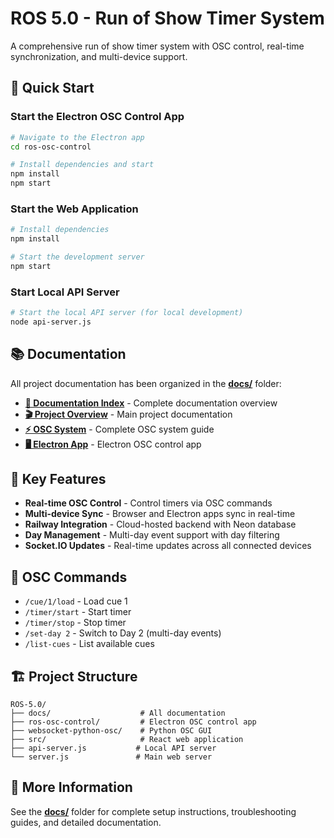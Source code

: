 # ROS 5.0 - Run of Show Timer System

A comprehensive run of show timer system with OSC control, real-time synchronization, and multi-device support.

## 🚀 Quick Start

### Start the Electron OSC Control App
```bash
# Navigate to the Electron app
cd ros-osc-control

# Install dependencies and start
npm install
npm start
```

### Start the Web Application
```bash
# Install dependencies
npm install

# Start the development server
npm start
```

### Start Local API Server
```bash
# Start the local API server (for local development)
node api-server.js
```

## 📚 Documentation

All project documentation has been organized in the **[docs/](./docs/)** folder:

- **[📖 Documentation Index](./docs/README.md)** - Complete documentation overview
- **[🎬 Project Overview](./docs/PROJECT-README.md)** - Main project documentation
- **[⚡ OSC System](./docs/ROS-OSC-COMPLETE.md)** - Complete OSC system guide
- **[🖥️ Electron App](./docs/ROS-OSC-ELECTRON-SUMMARY.md)** - Electron OSC control app

## 🎯 Key Features

- **Real-time OSC Control** - Control timers via OSC commands
- **Multi-device Sync** - Browser and Electron apps sync in real-time
- **Railway Integration** - Cloud-hosted backend with Neon database
- **Day Management** - Multi-day event support with day filtering
- **Socket.IO Updates** - Real-time updates across all connected devices

## 🎵 OSC Commands

- `/cue/1/load` - Load cue 1
- `/timer/start` - Start timer
- `/timer/stop` - Stop timer
- `/set-day 2` - Switch to Day 2 (multi-day events)
- `/list-cues` - List available cues

## 🏗️ Project Structure

```
ROS-5.0/
├── docs/                    # All documentation
├── ros-osc-control/         # Electron OSC control app
├── websocket-python-osc/    # Python OSC GUI
├── src/                     # React web application
├── api-server.js           # Local API server
└── server.js               # Main web server
```

## 📖 More Information

See the **[docs/](./docs/)** folder for complete setup instructions, troubleshooting guides, and detailed documentation.
